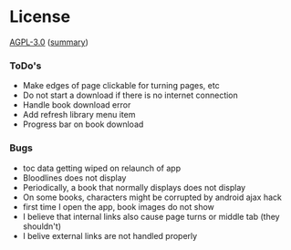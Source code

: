 # License

[AGPL-3.0](https://opensource.org/licenses/AGPL-3.0) ([summary](https://tldrlegal.com/license/gnu-affero-general-public-license-v3-(agpl-3.0)))

### ToDo's

- Make edges of page clickable for turning pages, etc
- Do not start a download if there is no internet connection
- Handle book download error
- Add refresh library menu item
- Progress bar on book download

### Bugs

- toc data getting wiped on relaunch of app
- Bloodlines does not display
- Periodically, a book that normally displays does not display
- On some books, characters might be corrupted by android ajax hack
- first time I open the app, book images do not show
- I believe that internal links also cause page turns or middle tab (they shouldn't)
- I belive external links are not handled properly